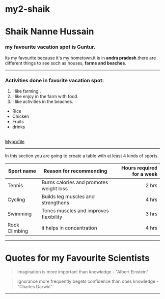# my2-shaik

# Shaik Nanne Hussain
### my favourite vacation spot is Guntur.

its my favourite because it's my hometown.it is in **andra pradesh**.there are different things to see such as houses, **farms and beaches**. 
******************************
### Activities done in favorite vacation spot:
1. I like farming .
2. I like enjoy in the farm with food.
3. I like activities in the beaches.


* Rice 
* Chicken
* Fruits
* drinks<br><br>

[Myprofile](MyStats.md)

******
In this section you are going to create a table with at least 4 kinds of sports.

| Sport name | Reason for recommending | Hours required for a week |
|------|-------|-------:|
| Tennis | Burns calories and promotes weight loss   | 2 hrs |
| Cycling | Builds leg muscles and strengthens | 4 hrs |
| Swimming | Tones muscles and improves flexibility | 3 hrs |
| Rock Climbing | it helps in concentration | 4 hrs |
******

# Quotes for my Favourite Scientists
> Imagination is more important than knowledge - "Albert Einstein"

> Ignorance more frequently begets confidence than does knowledge - "Charles Darwin"
****** 
